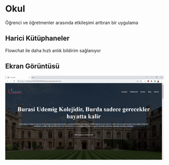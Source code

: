 
<h1> Okul </h1>

Öğrenci ve öğretmenler arasında etkileşimi arttıran bir uygulama

<h2> Harici Kütüphaneler </h2>

Flowchat ile daha hızlı anlık bildirim sağlanıyor

<h2> Ekran Görüntüsü </h2>

![](ekran.gif)
